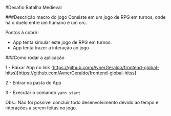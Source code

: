 #Desafio Batalha Medieval

###Descrição macro do jogo
Consiste em um jogo de RPG em turnos, onde há o duelo entre um humano e um orc.

Pontos à cobrir:

- App tenta simular este jogo de RPG em turnos.
- App tenta trazer a interação ao jogo

###Como rodar a aplicação

1 - Baixar App no link (https://github.com/AvnerGeraldo/frontend-global-hitss)[https://github.com/AvnerGeraldo/frontend-global-hitss]

2 - Entrar na pasta do App

3 - Executar o comando `yarn start`

Obs.: Não foi possível concluir todo desenvolvimento devido ao tempo e interações a serem feitas no jogo.
